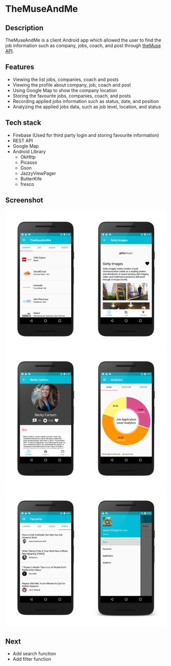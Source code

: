 # TheMuseAndMe
## Description
TheMuseAndMe is a client Android app which allowed the user to find the job information such as company, jobs, coach, and post through [theMuse API](https://www.themuse.com/developers/api/v2). 

## Features
* Viewing the list jobs, companies, coach and posts
* Viewing the profile about company, job, coach and post
* Using Google Map to show the company location
* Storing the favourite jobs, companies, coach, and posts
* Recording applied jobs information such as status, date, and position
* Analyzing the applied jobs data, such as job level, location, and status

## Tech stack
* Firebase (Used for third party login and storing favourite information)
* REST API 
* Google Map 
* Android Library
  - OkHttp
  - Picasso
  - Gson
  - JazzyViewPager
  - ButterKife
  - fresco
  
  
  
  
  
  
  
## Screenshot
<img src="images/main.png" width="50%" height="50%"/><img src="images/company.png" width="50%" height="50%"/>
<img src="images/coach.png" width="50%" height="50%"/><img src="images/analys.png" width="50%" height="50%"/>
<img src="images/post.png" width="50%" height="50%"/><img src="images/navigator.png" width="50%" height="50%"/>

## Next
* Add search function
* Add filter function
